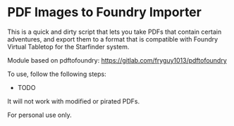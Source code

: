 # PDF Images to Foundry Importer

This is a quick and dirty script that lets you take PDFs that contain certain
adventures, and export them to a format that is compatible with Foundry Virtual
Tabletop for the Starfinder system.

Module based on pdftofoundry: https://gitlab.com/fryguy1013/pdftofoundry

To use, follow the following steps:

* TODO

It will not work with modified or pirated PDFs.

For personal use only.
